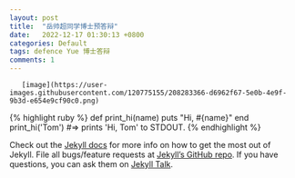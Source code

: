 ```yaml
---
layout: post
title:  "岳帅超同学博士预答辩"
date:   2022-12-17 01:30:13 +0800
categories: Default
tags: defence Yue 博士答辩
comments: 1
---
```

       
       
       [image](https://user-images.githubusercontent.com/120775155/208283366-d6962f67-5e0b-4e9f-9b3d-e654e9cf90c0.png)


{% highlight ruby %}
def print_hi(name)
  puts "Hi, #{name}"
end
print_hi('Tom')
#=> prints 'Hi, Tom' to STDOUT.
{% endhighlight %}

Check out the [Jekyll docs][jekyll-docs] for more info on how to get the most out of Jekyll. File all bugs/feature requests at [Jekyll’s GitHub repo][jekyll-gh]. If you have questions, you can ask them on [Jekyll Talk][jekyll-talk].

[jekyll-docs]: https://jekyllrb.com/docs/home
[jekyll-gh]:   https://github.com/jekyll/jekyll
[jekyll-talk]: https://talk.jekyllrb.com/
